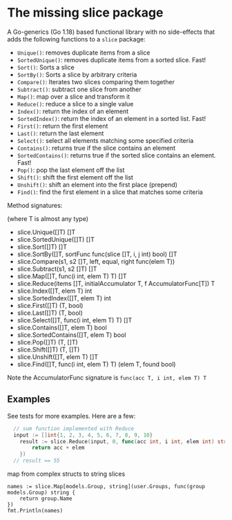 # The missing slice package

A Go-generics (Go 1.18) based functional library with no side-effects that adds the following functions to a `slice` package:

- `Unique()`: removes duplicate items from a slice
- `SortedUnique()`: removes duplicate items from a sorted slice. Fast!
- `Sort()`: Sorts a slice
- `SortBy()`: Sorts a slice by arbitrary criteria
- `Compare()`: Iterates two slices comparing them together
- `Subtract()`: subtract one slice from another
- `Map()`: map over a slice and transform it
- `Reduce()`: reduce a slice to a single value
- `Index()`: return the index of an element
- `SortedIndex()`: return the index of an element in a sorted list. Fast!
- `First()`: return the first element
- `Last()`: return the last element
- `Select()`: select all elements matching some specified criteria
- `Contains()`: returns true if the slice contains an element
- `SortedContains()`: returns true if the sorted slice contains an element. Fast!
- `Pop()`: pop the last element off the list
- `Shift()`: shift the first element off the list
- `Unshift()`: shift an element into the first place (prepend)
- `Find()`: find the first element in a slice that matches some criteria

Method signatures:

(where T is almost any type)

- slice.Unique([]T) []T 
- slice.SortedUnique([]T) []T 
- slice.Sort([]T) []T 
- slice.SortBy([]T, sortFunc func(slice []T, i, j int) bool) []T 
- slice.Compare(s1, s2 []T, left, equal, right func(elem T)) 
- slice.Subtract(s1, s2 []T) []T 
- slice.Map([]T, func(i int, elem T) T) []T 
- slice.Reduce(items []T, initialAccumulator T, f AccumulatorFunc[T]) T 
- slice.Index([]T, elem T) int 
- slice.SortedIndex([]T, elem T) int 
- slice.First([]T) (T, bool) 
- slice.Last([]T) (T, bool) 
- slice.Select([]T, func(i int, elem T) T) []T 
- slice.Contains([]T, elem T) bool 
- slice.SortedContains([]T, elem T) bool 
- slice.Pop([]T) (T, []T) 
- slice.Shift([]T) (T, []T) 
- slice.Unshift([]T, elem T) []T 
- slice.Find([]T, func(i int, elem T) T) (elem T, found bool) 

Note the AccumulatorFunc signature is `func(acc T, i int, elem T) T`

## Examples

See tests for more examples. Here are a few:

```go
  // sum function implemented with Reduce
  input := []int{1, 2, 3, 4, 5, 6, 7, 8, 9, 10}
	result := slice.Reduce(input, 0, func(acc int, i int, elem int) string {
		return acc + elem
	})
  // result == 55
```

map from complex structs to string slices

```
names := slice.Map[models.Group, string](user.Groups, func(group models.Group) string {
	return group.Name
})
fmt.Println(names)
```
